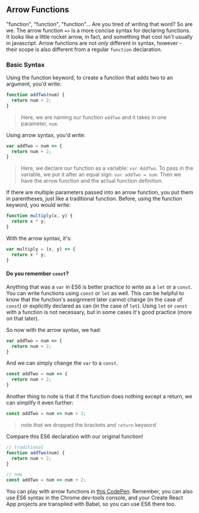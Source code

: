 ## Arrow Functions

"function", "function", "function"... Are you tired of writing that word? So are we. The arrow function `=>` is a more concise syntax for declaring functions. It looks like a little rocket arrow, in fact, and something that cool isn't usually in javascript. Arrow functions are not _only_ different in syntax, however - their scope is also different from a regular `function` declaration.

### Basic Syntax

Using the function keyword, to create a function that adds two to an argument, you'd write:

```javascript
function addTwo(num) {
  return num + 2;
}
```

> Here, we are naming our function `addTwo` and it takes in one parameter, `num`.

Using arrow syntax, you'd write:

```javascript
var addTwo = num => {
  return num + 2;
}
```

> Here, we declare our function as a variable: `var AddTwo`. To pass in the variable, we put it after an equal sign: `var addTwo = num`. Then we have the arrow function and the actual function definition.

If there are multiple parameters passed into an arrow function, you put them in parentheses, just like a traditional function. Before, using the function keyword, you would write:

```javascript
function multiply(x, y) {
  return x * y;
}
```

With the arrow syntax, it's:
```javascript
var multiply = (x, y) => {
  return x * y;
}
```

#### Do you remember `const`?
Anything that was a `var` in ES6 is better practice to write as a `let` or a `const`.
You can write functions using `const` or `let` as well. This can be helpful to know that the function's assignment later cannot change (in the case of `const`) or explicitly declared as can (in the case of `let`). Using `let` or `const` with a function is not necessary, but in some cases it's good practice (more on that later).

So now with the arrow syntax, we had:
```javascript
var addTwo = num => {
  return num + 2;
}
```
And we can simply change the `var` to a `const`.
```javascript
const addTwo = num => {
  return num + 2;
}
```
Another thing to note is that if the function does nothing except a return, we can simplify it even further:

```javascript
const addTwo = num => num + 2;
```
> note that we dropped the brackets and `return` keyword

Compare this ES6 declaration with our original function!
```javascript
// traditional
function addTwo(num) {
  return num + 2;
}

// now
const addTwo = num => num + 2;
```

You can play with arrow functions in [this CodePen](https://codepen.io/andrewdushane/pen/qrpoav). Remember, you can also use ES6 syntax in the Chrome dev-tools console, and your Create React App projects are transpiled with Babel, so you can use ES6 there too.

